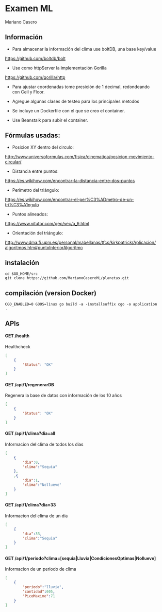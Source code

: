 # Examen ML
Mariano Casero

## Información
- Para almacenar la información del clima use boltDB, una base key/value

https://github.com/boltdb/bolt

- Use como httpServer la implementación Gorilla

https://github.com/gorilla/http

- Para ajustar coordenadas tome presición de 1 decimal, redondeando con Ceil y Floor.

- Agregue algunas clases de testeo para los principales metodos

- Se incluye un Dockerfile con el que se creo el container.

- Use Beanstalk para subir el container.

## Fórmulas usadas:
- Posicion XY dentro del circulo:

http://www.universoformulas.com/fisica/cinematica/posicion-movimiento-circular/
- Distancia entre puntos:

https://es.wikihow.com/encontrar-la-distancia-entre-dos-puntos
- Perímetro del triángulo:

https://es.wikihow.com/encontrar-el-per%C3%ADmetro-de-un-tri%C3%A1ngulo
- Puntos alineados:

https://www.vitutor.com/geo/vec/a_9.html
- Orientación del triángulo:

http://www.dma.fi.upm.es/personal/mabellanas/tfcs/kirkpatrick/Aplicacion/algoritmos.htm#puntoInteriorAlgoritmo


## instalación
```
cd $GO_HOME/src
git clone https://github.com/MarianoCaseroML/planetas.git
```

## compilación (version Docker)
```
CGO_ENABLED=0 GOOS=linux go build -a -installsuffix cgo -o application . 
```

## APIs

#### GET /health
Healthcheck
```json
[
    {
        "Status": "OK"
    }
]
```

#### GET /api/1/regenerarDB
Regenera la base de datos con información de los 10 años
```json
[
    {
        "Status": "OK"
    }
]
```

#### GET /api/1/clima?dia=all
Informacion del clima de todos los dias
```json
[
    {
        "dia":0,
        "clima":"Sequia"
    },
	,{
		"dia":1,
		"clima":"Nollueve"
	}
]
```

#### GET /api/1/clima?dia=33
Informacion del clima de un dia
```json
[
    {
        "dia":33,
        "clima":"Sequia"
    }
]
```

#### GET /api/1/periodo?clima=[sequia|Lluvia|CondicionesOptimas|Nollueve]
Informacion de un periodo de clima	
```json
[
    {
		"periodo":"lluvia",
		"cantidad":605,
		"PicoMaximo":71
	}
]
```

